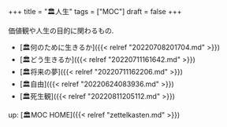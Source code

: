 +++
title = "🏛人生"
tags = ["MOC"]
draft = false
+++

価値観や人生の目的に関わるもの.

-   [🏛何のために生きるか]({{< relref "20220708201704.md" >}})
-   [🏛どう生きるか]({{< relref "20220711161642.md" >}})
-   [🏛将来の夢]({{< relref "20220711162206.md" >}})
-   [🏛自由]({{< relref "20220624083936.md" >}})
-   [🏛死生観]({{< relref "20220811205112.md" >}})

up: [🏛MOC HOME]({{< relref "zettelkasten.md" >}})
